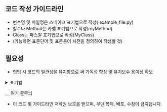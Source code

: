 ## 코드 작성 가이드라인

+ 변수명 및 파일명은 스네이크 표기법으로 작성( example_file.py)
+ 함수나 Method는 카멜 표기법으로 작성(myMethod)
+ Class는 파스칼 표기법으로 작성(MyClass)
+ (가능하면 표준단어 및 표준용어 사전을 정의하여 작성할 것)


## 필요성
+ 협업 시 코드의 일관성을 유지함으로 써 가독성 향상 및 유지보수 용이성 확보

<details>
<summary>표기법</summary>       
    
  <details>
  <summary>변수/함수 명칭에 따른 표기법</summary> 

  
  1.**파스칼 표기법(Pascal Case)**
  
  
  + 정의 : 카멜 표기법과 유사하지만, 첫 글자도 대문자로 표기
  + 예시 : PascalCaseExample
  + 활용 : 클래스명, 생성자명에 사용
  
  
  2.카멜 표기법(Camel Case)
  
  
  + 정의: 여러 단어를 하나의 식별자로 표기할 때, 각 단어의 첫 글자를 대문자로 표기하고 나머지는 소문자로 표기하는 방법
  + 예시 : camelCaseExample
  + 활용 : 주로 변수명, 함수명에 사용
  
  
  3.**스네이크 표기법(Snake Case)**
  
  
  + 정의 : 여러 단어를 언더스코어로 구분하여 표기하는 방법
  + 예시 : snake_case_example
  + 활용 : 주로 변수명, 파일명에 사용
  
  
  4.스크래밍 스네이크 표기법(Screaming Snake Case)
  
  
  + 정의 : 여러 단어를 언더스코어로 구분하고 문자 모두 대문자로 표기하는 방법
  + 예시 : SCREAMING_SNAKE_CASE
  + 활용 : 상수나 환경변수 정의에 사용
  
  
  5.케밥 표기법(Kebab Case)
  
  
  
  + 정의 : 여러 단어를 –로 구분하고 문자를 모두 소문자로 표기하는 방법
  
  
  + 예시 : kebab-case-example
  
  
  + 활용 : 파일명, CSS명 일부
   6). 헝가리안 표기법(Hungarian Notation)
  
  
  정의 : 접두어에 자료형을 붙여 표기하는 방법
  
  
  + 예시 : strHungarianNotation
  </details>
  
  <details>
  <summary>괄호 위치에 따른 분류</summary>   


  1.K&R
  
  
  + 한 눈에 많은 코드를 볼 수 있음
  + 수평으로 많은 코드를 작성할 수 있음
  
  ```
  if (...){
    처리1();
    처리2();
  }
  ```
  
  
  2.BSD
  
  ```
  if (...)
  {
    처리1();
    처리2();
  }
  ```
  
  
  3GNU
  
  ```
  if (...)
    {
      처리1();
      처리2();
    }
  ```
  </details>
  
  
  <details>
  <summary>코드 작성 예시</summary>   
  
  
  # python Class 작성 예시
  import torch
  class Sample(torch.utils.data.Dataset):
      """
      클래스의 설명
  
      Attributes:
      -----------
      param : str
          파라미터의 설명
  
      Methods:
      ----------
      a() -> list:
          함수 기능 설명
      """
      def __init__(self, param: str):
          """
          클래스의 인스턴스 초기화
  
          Parameters:
          ----------
          param : str
              파라미터의 설명
          """
          self.param = param
  
      def myMethod(self) -> list:
          """
          함수 기능 설명
  
          Returns:
          ----------
          list
              반환값 설명
          """
          return []
  </details>      
</details>        

__ 여기 줄무늬
+ 이 코드 및 가이드라인 저작권 보호를 받으며, 무단 복제, 배포, 수정이 금지됩니다.


